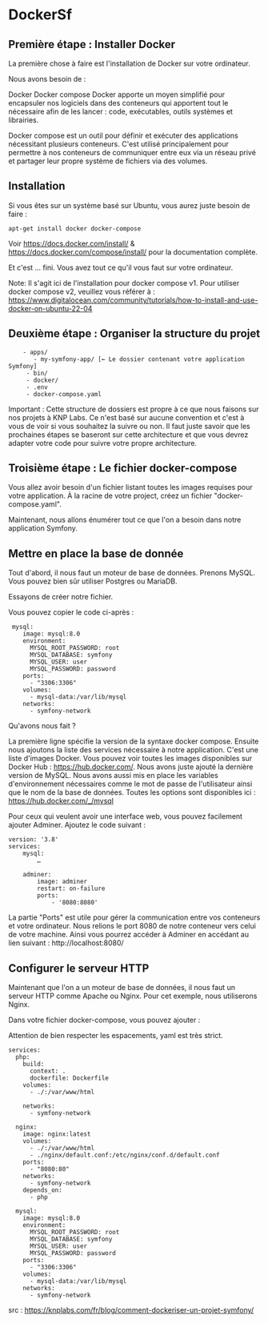 # DockerSf

## Première étape : Installer Docker

La première chose à faire est l'installation de Docker sur votre ordinateur.

Nous avons besoin de :

Docker
Docker compose
Docker apporte un moyen simplifié pour encapsuler nos logiciels dans des conteneurs qui apportent tout le nécessaire afin de les lancer : code, exécutables, outils systèmes et librairies.

Docker compose est un outil pour définir et exécuter des applications nécessitant plusieurs conteneurs. C'est utilisé principalement pour permettre à nos conteneurs de communiquer entre eux via un réseau privé et partager leur propre système de fichiers via des volumes.

## Installation

Si vous êtes sur un système basé sur Ubuntu, vous aurez juste besoin de faire :

```
apt-get install docker docker-compose 
```

Voir https://docs.docker.com/install/ & https://docs.docker.com/compose/install/ pour la documentation complète.

Et c'est … fini. Vous avez tout ce qu'il vous faut sur votre ordinateur.

Note: Il s'agit ici de l'installation pour docker compose v1. Pour utiliser docker compose v2, veuillez vous référer à : https://www.digitalocean.com/community/tutorials/how-to-install-and-use-docker-on-ubuntu-22-04

## Deuxième étape : Organiser la structure du projet

```
    - apps/
       - my-symfony-app/ [← Le dossier contenant votre application Symfony]
     - bin/
     - docker/
     - .env
     - docker-compose.yaml
```

Important : Cette structure de dossiers est propre à ce que nous faisons sur nos projets à KNP Labs. Ce n'est basé sur aucune convention et c'est à vous de voir si vous souhaitez la suivre ou non. Il faut juste savoir que les prochaines étapes se baseront sur cette architecture et que vous devrez adapter votre code pour suivre votre propre architecture.

## Troisième étape : Le fichier docker-compose

Vous allez avoir besoin d'un fichier listant toutes les images requises pour votre application. À la racine de votre project, créez un fichier "docker-compose.yaml".

Maintenant, nous allons énumérer tout ce que l'on a besoin dans notre application Symfony.

## Mettre en place la base de donnée

Tout d'abord, il nous faut un moteur de base de données. Prenons MySQL. Vous pouvez bien sûr utiliser Postgres ou MariaDB.

Essayons de créer notre fichier.

Vous pouvez copier le code ci-après :

```
 mysql:
    image: mysql:8.0
    environment:
      MYSQL_ROOT_PASSWORD: root
      MYSQL_DATABASE: symfony
      MYSQL_USER: user
      MYSQL_PASSWORD: password
    ports:
      - "3306:3306"
    volumes:
      - mysql-data:/var/lib/mysql
    networks:
      - symfony-network

```

Qu'avons nous fait ?

La première ligne spécifie la version de la syntaxe docker compose. Ensuite nous ajoutons la liste des services nécessaire à notre application. C'est une liste d'images Docker. Vous pouvez voir toutes les images disponibles sur Docker Hub : https://hub.docker.com/.
Nous avons juste ajouté la dernière version de MySQL. Nous avons aussi mis en place les variables d'environnement nécessaires comme le mot de passe de l'utilisateur ainsi que le nom de la base de données. Toutes les options sont disponibles ici : https://hub.docker.com/_/mysql

Pour ceux qui veulent avoir une interface web, vous pouvez facilement ajouter Adminer. Ajoutez le code suivant :

```
version: '3.8'
services:
    mysql:
        …
    
    adminer:
        image: adminer
        restart: on-failure
        ports:
            - '8080:8080'

```

La partie "Ports" est utile pour gérer la communication entre vos conteneurs et votre ordinateur. Nous relions le port 8080 de notre conteneur vers celui de votre machine. Ainsi vous pourrez accéder à Adminer en accédant au lien suivant : http://localhost:8080/

## Configurer le serveur HTTP

Maintenant que l'on a un moteur de base de données, il nous faut un serveur HTTP comme Apache ou Nginx. Pour cet exemple, nous utiliserons Nginx.

Dans votre fichier docker-compose, vous pouvez ajouter :

Attention de bien respecter les espacements, yaml est très strict.
```
services:
  php:
    build:
      context: .
      dockerfile: Dockerfile
    volumes:
      - ./:/var/www/html

    networks:
      - symfony-network

  nginx:
    image: nginx:latest
    volumes:
      - ./:/var/www/html
      - ./nginx/default.conf:/etc/nginx/conf.d/default.conf
    ports:
      - "8080:80"
    networks:
      - symfony-network
    depends_on:
      - php

  mysql:
    image: mysql:8.0
    environment:
      MYSQL_ROOT_PASSWORD: root
      MYSQL_DATABASE: symfony
      MYSQL_USER: user
      MYSQL_PASSWORD: password
    ports:
      - "3306:3306"
    volumes:
      - mysql-data:/var/lib/mysql
    networks:
      - symfony-network

```


src : https://knplabs.com/fr/blog/comment-dockeriser-un-projet-symfony/